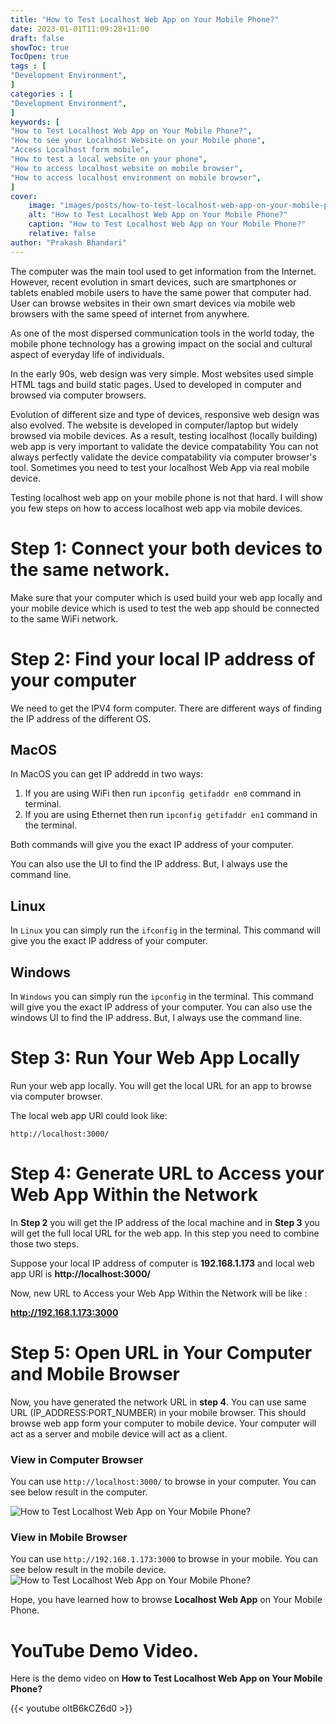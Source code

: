 ```yaml
---
title: "How to Test Localhost Web App on Your Mobile Phone?"
date: 2023-01-01T11:09:28+11:00
draft: false
showToc: true
TocOpen: true
tags : [
"Development Environment",
]
categories : [
"Development Environment",
]
keywords: [
"How to Test Localhost Web App on Your Mobile Phone?",
"How to see your Localhost Website on your Mobile phone",
"Access Localhost form mobile",
"How to test a local website on your phone",
"How to access localhost website on mobile browser",
"How to access localhost environment on mobile browser",
]
cover:
    image: "images/posts/how-to-test-localhost-web-app-on-your-mobile-phone/how-to-test-localhost-web-app-on-your-mobile-phone.png"
    alt: "How to Test Localhost Web App on Your Mobile Phone?"
    caption: "How to Test Localhost Web App on Your Mobile Phone?"
    relative: false
author: "Prakash Bhandari"
---
```


The computer was the main tool used to get information from the Internet. However, recent
evolution in smart devices, such are smartphones or tablets enabled mobile users to have the same power that computer had.
User can browse websites in their own smart devices via mobile web browsers with the same speed of internet from anywhere.

As one of the most dispersed communication tools in the world today, the mobile phone
technology has a growing impact on the social and cultural aspect of everyday life of
individuals.

In the early 90s, web design was very simple. Most websites used simple HTML tags and build static pages. 
Used to developed in computer and browsed via computer browsers.

Evolution of different size and type of devices, responsive web design was also evolved. The website is developed in computer/laptop 
but widely browsed via mobile devices. As a result, testing localhost (locally building) web app is very important to validate the device compatability
You can not always perfectly validate the device compatability via computer browser's tool. Sometimes you need to test your localhost Web App via real mobile device.

Testing localhost web app on your mobile phone is not that hard. I will show you few steps on how to access
localhost web app via mobile devices.

# Step 1: Connect your both devices to the same network.

 Make sure that your computer which is used build your web app locally and your mobile device which is used to test the web app should be connected to the same WiFi network.

# Step 2: Find your local IP address of your computer
We need to get the IPV4 form computer. There are different ways of finding the IP address of the different OS.
## MacOS
In MacOS you can get IP addredd in two ways:

1. If you are using WiFi then run `ipconfig getifaddr en0` command in terminal.
2. If you are using Ethernet then run `ipconfig getifaddr en1` command in the terminal.

Both commands will give you the exact IP address of your computer.

You can also use the  UI to find the IP address. But, I always use the command line.

## Linux
In `Linux` you can simply run the  `ifconfig` in the terminal. This command will give you the exact IP address of your computer.
## Windows

In `Windows` you can simply run the  `ipconfig` in the terminal. This command will give you the exact IP address of your computer.
You can also use the windows UI to find the IP address. But, I always use the command line.

# Step 3: Run Your Web App Locally

Run your web app locally. You will get the local URL for an app to browse via computer browser.

The local web app URl could look like:

`http://localhost:3000/`

# Step 4: Generate URL to Access your Web App Within the Network

In **Step 2** you will get the IP address of the local machine and in **Step 3** you will get the full local URL for the web app.
In this step you need to combine those two steps.

Suppose your local IP address of computer is **192.168.1.173** and local web app URl is  **http://localhost:3000/**

Now, new URL to Access your Web App Within the Network will be like :

**http://192.168.1.173:3000**

# Step 5: Open URL in Your Computer and Mobile Browser

Now, you have generated the network URL in **step 4**. You can use same URL (IP_ADDRESS:PORT_NUMBER) in your mobile browser.
This should browse web app form your computer to mobile device.
Your computer will act as a server and mobile device will act as a client.
### View in Computer Browser
You can use `http://localhost:3000/` to browse in your computer. You can see below result in the computer.

![How to Test Localhost Web App on Your Mobile Phone?](/images/posts/how-to-test-localhost-web-app-on-your-mobile-phone/computer-output.png#center)
### View in Mobile Browser
You can use `http://192.168.1.173:3000` to browse in your mobile. You can see below result in the mobile device.
![How to Test Localhost Web App on Your Mobile Phone?](/images/posts/how-to-test-localhost-web-app-on-your-mobile-phone/phone-output.jpg#center)


Hope, you have learned how to browse **Localhost Web App** on Your Mobile Phone.


# YouTube Demo Video.
Here is the demo video  on **How to Test Localhost Web App on Your Mobile Phone?**

{{< youtube oltB6kCZ6d0 >}}
